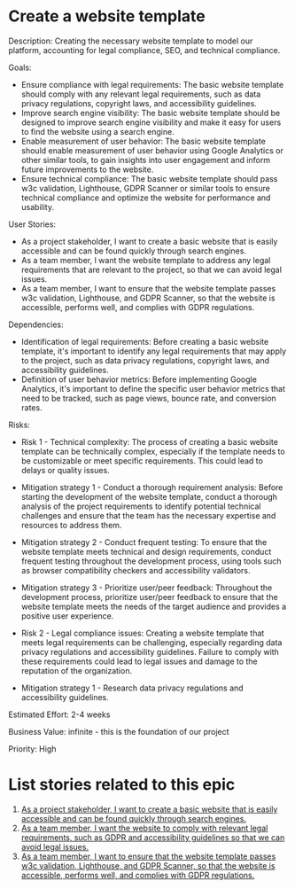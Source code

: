 # Create a website template

Description: Creating the necessary website template to model our platform, accounting for legal compliance, SEO, and technical compliance.

Goals: 
* Ensure compliance with legal requirements: The basic website template should comply with any relevant legal requirements, such as data privacy regulations, copyright laws, and accessibility guidelines. 
* Improve search engine visibility: The basic website template should be designed to improve search engine visibility and make it easy for users to find the website using a search engine. 
* Enable measurement of user behavior: The basic website template should enable measurement of user behavior using Google Analytics or other similar tools, to gain insights into user engagement and inform future improvements to the website. 
* Ensure technical compliance: The basic website template should pass w3c validation, Lighthouse, GDPR Scanner or similar tools to ensure technical compliance and optimize the website for performance and usability.

User Stories:
* As a project stakeholder, I want to create a basic website that is easily accessible and can be found quickly through search engines.
* As a team member, I want the website template to address any legal requirements that are relevant to the project, so that we can avoid legal issues.
* As a team member, I want to ensure that the website template passes w3c validation, Lighthouse, and GDPR Scanner, so that the website is accessible, performs well, and complies with GDPR regulations.

Dependencies:
* Identification of legal requirements: Before creating a basic website template, it's important to identify any legal requirements that may apply to the project, such as data privacy regulations, copyright laws, and accessibility guidelines.
* Definition of user behavior metrics: Before implementing Google Analytics, it's important to define the specific user behavior metrics that need to be tracked, such as page views, bounce rate, and conversion rates.

Risks:
* Risk 1 - Technical complexity: The process of creating a basic website template can be technically complex, especially if the template needs to be customizable or meet specific requirements. This could lead to delays or quality issues.
* Mitigation strategy 1 - Conduct a thorough requirement analysis: Before starting the development of the website template, conduct a thorough analysis of the project requirements to identify potential technical challenges and ensure that the team has the necessary expertise and resources to address them.
* Mitigation strategy 2 - Conduct frequent testing: To ensure that the website template meets technical and design requirements, conduct frequent testing throughout the development process, using tools such as browser compatibility checkers and accessibility validators.
* Mitigation strategy 3 - Prioritize user/peer feedback: Throughout the development process, prioritize user/peer feedback to ensure that the website template meets the needs of the target audience and provides a positive user experience.

* Risk 2 - Legal compliance issues: Creating a website template that meets legal requirements can be challenging, especially regarding data privacy regulations and accessibility guidelines. Failure to comply with these requirements could lead to legal issues and damage to the reputation of the organization.
* Mitigation strategy 1 - Research data privacy regulations and accessibility guidelines.

Estimated Effort: 2-4 weeks

Business Value: infinite - this is the foundation of our project

Priority: High

# List stories related to this epic
1. [As a project stakeholder, I want to create a basic website that is easily accessible and can be found quickly through search engines.](../../templates/theme/initiatives/epics/stories/story_webtemplate1.md)
2. [As a team member, I want the website to comply with relevant legal requirements, such as GDPR and accessibility guidelines so that we can avoid legal issues.](/documentation/templates/theme/initiatives/epics/stories/story_webtemplate2.md)
3. [As a team member, I want to ensure that the website template passes w3c validation, Lighthouse, and GDPR Scanner, so that the website is accessible, performs well, and complies with GDPR regulations.](documentation/templates/theme/initiatives/epics/stories/story_webtemplate3.md)